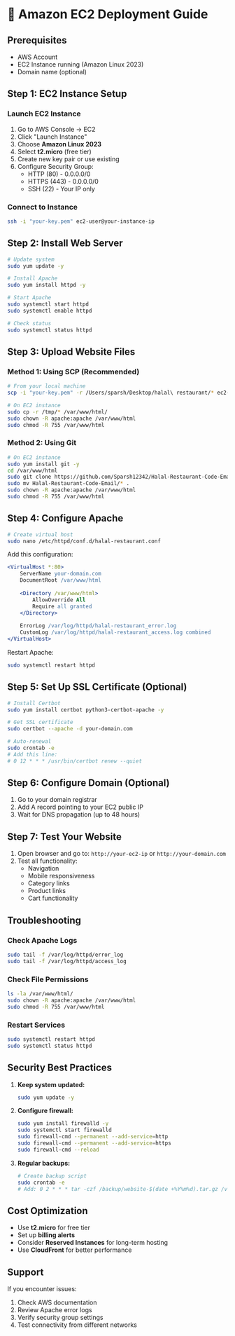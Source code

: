 # 🚀 Amazon EC2 Deployment Guide

## Prerequisites
- AWS Account
- EC2 Instance running (Amazon Linux 2023)
- Domain name (optional)

## Step 1: EC2 Instance Setup

### Launch EC2 Instance
1. Go to AWS Console → EC2
2. Click "Launch Instance"
3. Choose **Amazon Linux 2023**
4. Select **t2.micro** (free tier)
5. Create new key pair or use existing
6. Configure Security Group:
   - HTTP (80) - 0.0.0.0/0
   - HTTPS (443) - 0.0.0.0/0
   - SSH (22) - Your IP only

### Connect to Instance
```bash
ssh -i "your-key.pem" ec2-user@your-instance-ip
```

## Step 2: Install Web Server

```bash
# Update system
sudo yum update -y

# Install Apache
sudo yum install httpd -y

# Start Apache
sudo systemctl start httpd
sudo systemctl enable httpd

# Check status
sudo systemctl status httpd
```

## Step 3: Upload Website Files

### Method 1: Using SCP (Recommended)
```bash
# From your local machine
scp -i "your-key.pem" -r /Users/sparsh/Desktop/halal\ restaurant/* ec2-user@your-instance-ip:/tmp/

# On EC2 instance
sudo cp -r /tmp/* /var/www/html/
sudo chown -R apache:apache /var/www/html
sudo chmod -R 755 /var/www/html
```

### Method 2: Using Git
```bash
# On EC2 instance
sudo yum install git -y
cd /var/www/html
sudo git clone https://github.com/Sparsh12342/Halal-Restaurant-Code-Email.git
sudo mv Halal-Restaurant-Code-Email/* .
sudo chown -R apache:apache /var/www/html
sudo chmod -R 755 /var/www/html
```

## Step 4: Configure Apache

```bash
# Create virtual host
sudo nano /etc/httpd/conf.d/halal-restaurant.conf
```

Add this configuration:
```apache
<VirtualHost *:80>
    ServerName your-domain.com
    DocumentRoot /var/www/html
    
    <Directory /var/www/html>
        AllowOverride All
        Require all granted
    </Directory>
    
    ErrorLog /var/log/httpd/halal-restaurant_error.log
    CustomLog /var/log/httpd/halal-restaurant_access.log combined
</VirtualHost>
```

Restart Apache:
```bash
sudo systemctl restart httpd
```

## Step 5: Set Up SSL Certificate (Optional)

```bash
# Install Certbot
sudo yum install certbot python3-certbot-apache -y

# Get SSL certificate
sudo certbot --apache -d your-domain.com

# Auto-renewal
sudo crontab -e
# Add this line:
# 0 12 * * * /usr/bin/certbot renew --quiet
```

## Step 6: Configure Domain (Optional)

1. Go to your domain registrar
2. Add A record pointing to your EC2 public IP
3. Wait for DNS propagation (up to 48 hours)

## Step 7: Test Your Website

1. Open browser and go to: `http://your-ec2-ip` or `http://your-domain.com`
2. Test all functionality:
   - Navigation
   - Mobile responsiveness
   - Category links
   - Product links
   - Cart functionality

## Troubleshooting

### Check Apache Logs
```bash
sudo tail -f /var/log/httpd/error_log
sudo tail -f /var/log/httpd/access_log
```

### Check File Permissions
```bash
ls -la /var/www/html/
sudo chown -R apache:apache /var/www/html
sudo chmod -R 755 /var/www/html
```

### Restart Services
```bash
sudo systemctl restart httpd
sudo systemctl status httpd
```

## Security Best Practices

1. **Keep system updated:**
   ```bash
   sudo yum update -y
   ```

2. **Configure firewall:**
   ```bash
   sudo yum install firewalld -y
   sudo systemctl start firewalld
   sudo firewall-cmd --permanent --add-service=http
   sudo firewall-cmd --permanent --add-service=https
   sudo firewall-cmd --reload
   ```

3. **Regular backups:**
   ```bash
   # Create backup script
   sudo crontab -e
   # Add: 0 2 * * * tar -czf /backup/website-$(date +%Y%m%d).tar.gz /var/www/html
   ```

## Cost Optimization

- Use **t2.micro** for free tier
- Set up **billing alerts**
- Consider **Reserved Instances** for long-term hosting
- Use **CloudFront** for better performance

## Support

If you encounter issues:
1. Check AWS documentation
2. Review Apache error logs
3. Verify security group settings
4. Test connectivity from different networks

